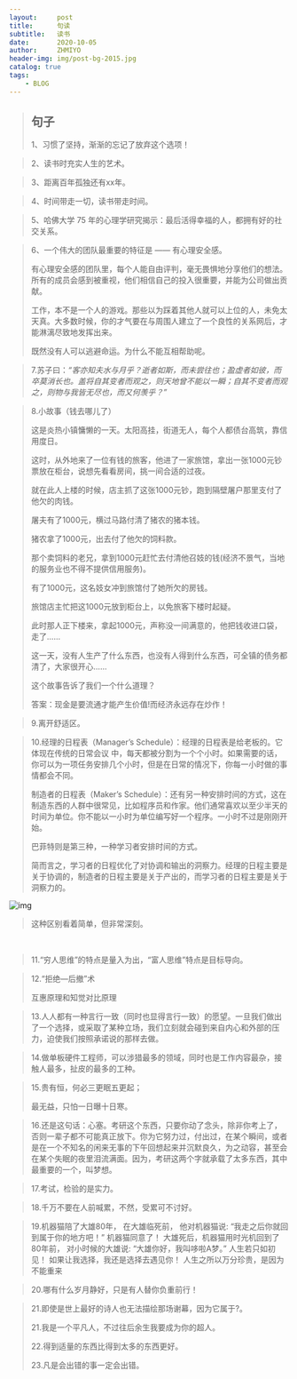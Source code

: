 ```yaml
---
layout:     post
title:      句读
subtitle:   读书
date:       2020-10-05
author:     ZHMIYO
header-img: img/post-bg-2015.jpg
catalog: true
tags:
    - BLOG
---
```


>## 句子
>
>1、习惯了坚持，渐渐的忘记了放弃这个选项！

> 2、读书时充实人生的艺术。

> 3、距离百年孤独还有xx年。

> 4、时间带走一切，读书带走时间。

> 5、哈佛大学 75 年的心理学研究揭示：最后活得幸福的人，都拥有好的社交关系。

> 6、一个伟大的团队最重要的特征是 —— 有心理安全感。
>
> 有心理安全感的团队里，每个人能自由评判，毫无畏惧地分享他们的想法。所有的成员会感到被重视，他们相信自己的投入很重要，并能为公司做出贡献。
>
> 工作，本不是一个人的游戏。那些以为踩着其他人就可以上位的人，未免太天真。大多数时候，你的才气要在与周围人建立了一个良性的关系网后，才能淋漓尽致地发挥出来。
>
> 既然没有人可以逃避命运。为什么不能互相帮助呢。

> 7.苏子曰：*“客亦知夫水与月乎？逝者如斯，而未尝往也；盈虚者如彼，而卒莫消长也。盖将自其变者而观之，则天地曾不能以一瞬；自其不变者而观之，则物与我皆无尽也，而又何羡乎？”*

> 8.小故事（钱去哪儿了）
>
> 这是炎热小镇慵懒的一天。太阳高挂，街道无人，每个人都债台高筑，靠信用度日。
>
> 这时，从外地来了一位有钱的旅客，他进了一家旅馆，拿出一张1000元钞票放在柜台，说想先看看房间，挑一间合适的过夜。
>
> 就在此人上楼的时候，店主抓了这张1000元钞，跑到隔壁屠户那里支付了他欠的肉钱。
>
> 屠夫有了1000元，横过马路付清了猪农的猪本钱。
>
> 猪农拿了1000元，出去付了他欠的饲料款。
>
> 那个卖饲料的老兄，拿到1000元赶忙去付清他召妓的钱(经济不景气，当地的服务业也不得不提供信用服务)。
>
> 有了1000元，这名妓女冲到旅馆付了她所欠的房钱。
>
> 旅馆店主忙把这1000元放到柜台上，以免旅客下楼时起疑。
>
> 此时那人正下楼来，拿起1000元，声称没一间满意的，他把钱收进口袋，走了……
>
> 这一天，没有人生产了什么东西，也没有人得到什么东西，可全镇的债务都清了，大家很开心……
>
> 这个故事告诉了我们一个什么道理？
>
> 答案：现金是要流通才能产生价值!而经济永远存在炒作！

> 9.离开舒适区。

> 10.经理的日程表（Manager’s Schedule）：经理的日程表是给老板的。它体现在传统的日常会议			中，每天都被分割为一个个小时。如果需要的话，你可以为一项任务安排几个小时，但是在日常的情况下，你每一小时做的事情都会不同。
>
> 制造者的日程表（Maker’s Schedule）：还有另一种安排时间的方式，这在制造东西的人群中很常见，比如程序员和作家。他们通常喜欢以至少半天的时间为单位。你不能以一小时为单位编写好一个程序。一小时不过是刚刚开始。
>
> 巴菲特则是第三种，一种学习者安排时间的方式。
>
> 简而言之，学习者的日程优化了对协调和输出的洞察力。经理的日程主要是关于协调的，制造者的日程主要是关于产出的，而学习者的日程主要是关于洞察力的。

![img](D:\Download_File\zhangmingy521@126.com\ae306e79030b487bb4bd16c4506cdee9\f253f93999b.jpeg)

> 这种区别看着简单，但非常深刻。

​     

> 11.“穷人思维”的特点是量入为出，“富人思维”特点是目标导向。

> 12.“拒绝—后撤”术
>
> 互惠原理和知觉对比原理

> 13.人人都有一种言行一致（同时也显得言行一致）的愿望。一旦我们做出了一个选择，或采取了某种立场，我们立刻就会碰到来自内心和外部的压力，迫使我们按照承诺说的那样去做。

> 14.做单板硬件工程师，可以涉猎最多的领域，同时也是工作内容最杂，接触人最多，扯皮的最多的工种。

> 15.贵有恒，何必三更眠五更起；
>
>   最无益，只怕一日曝十日寒。

> 16.还是这句话：心塞。考研这个东西，只要你动了念头，除非你考上了，否则一辈子都不可能真正放下。你为它努力过，付出过，在某个瞬间，或者是在一个不知名的闲来无事的下午回想起来并沉默良久，为之动容，甚至会在某个失眠的夜里泪流满面。因为，考研这两个字就承载了太多东西，其中最重要的一个，叫梦想。

> 17.考试，检验的是实力。

> 18.千万不要在人前喊累，不然，受累可不讨好。

> 19.机器猫陪了大雄80年， 在大雄临死前， 他对机器猫说: “我走之后你就回到属于你的地方吧！” 机器猫同意了！ 大雄死后，机器猫用时光机回到了80年前， 对小时候的大雄说: “大雄你好，我叫哆啦A梦。” 人生若只如初见！ 如果让我选择，我还是选择去遇见你！ 人生之所以万分珍贵，是因为不能重来 

> 20.哪有什么岁月静好，只是有人替你负重前行！

> 21.即使是世上最好的诗人也无法描绘那场谢幕，因为它属于?。
>
> 21.我是一个平凡人，不过往后余生我要成为你的超人。
>
> 22.得到适量的东西比得到太多的东西更好。
>
> 23.凡是会出错的事一定会出错。

